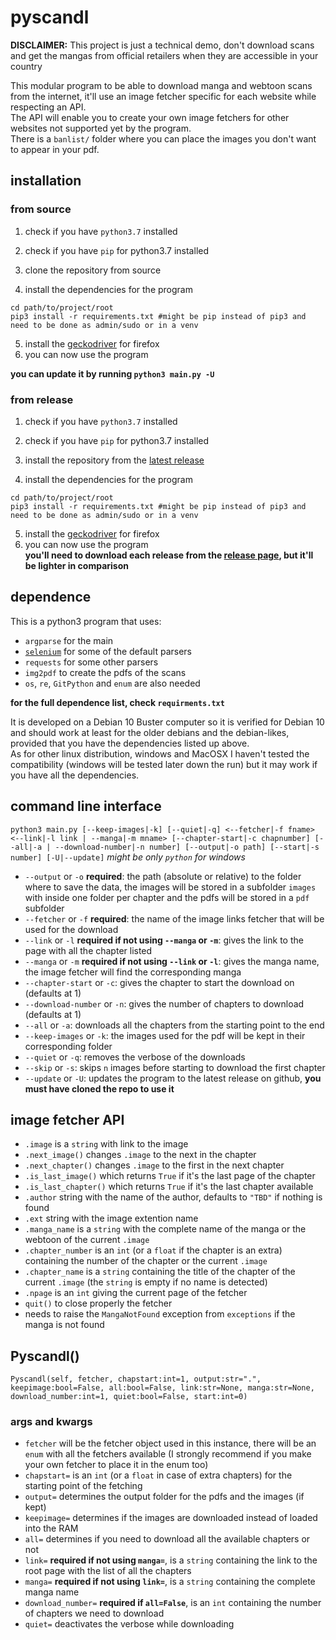# pyscandl
**DISCLAIMER:** This project is just a technical demo, don't download scans and get the mangas from official retailers when they are accessible in your country

This modular program to be able to download manga and webtoon scans from the internet, it'll use an image fetcher specific for each website while respecting an API.  
The API will enable you to create your own image fetchers for other websites not supported yet by the program.  
There is a `banlist/` folder where you can place the images you don't want to appear in your pdf.

## installation
### from source
1) check if you have `python3.7` installed

2) check if you have `pip` for python3.7 installed
3) clone the repository from source
4) install the dependencies for the program
```
cd path/to/project/root
pip3 install -r requirements.txt #might be pip instead of pip3 and need to be done as admin/sudo or in a venv
```
5) install the [geckodriver](https://github.com/mozilla/geckodriver/releases/latest) for firefox
6) you can now use the program

**you can update it by running `python3 main.py -U`**

### from release
1) check if you have `python3.7` installed

2) check if you have `pip` for python3.7 installed
3) install the repository from the [latest release](https://github.com/Ara0n/pyscandl/release/latest)
4) install the dependencies for the program
```
cd path/to/project/root
pip3 install -r requirements.txt #might be pip instead of pip3 and need to be done as admin/sudo or in a venv
```
5) install the [geckodriver](https://github.com/mozilla/geckodriver/releases/latest) for firefox
6) you can now use the program  
**you'll need to download each release from the [release page](https://github.com/Ara0n/pyscandl/release), but it'll be lighter in comparison**

## dependence
This is a python3 program that uses:
- `argparse` for the main
- [`selenium`](https://selenium-python.readthedocs.io/installation.html) for some of the default parsers
- `requests` for some other parsers
- `img2pdf` to create the pdfs of the scans
- `os`, `re`, `GitPython` and `enum` are also needed

**for the full dependence list, check `requirments.txt`**

It is developed on a Debian 10 Buster computer so it is verified for Debian 10 and should work at least for the older debians and the debian-likes, provided that you have the dependencies listed up above.  
As for other linux distribution, windows and MacOSX I haven't tested the compatibility (windows will be tested later down the run) but it may work if you have all the dependencies.

## command line interface
`python3 main.py [--keep-images|-k] [--quiet|-q] <--fetcher|-f fname> <--link|-l link | --manga|-m mname> [--chapter-start|-c chapnumber] [--all|-a | --download-number|-n number] [--output|-o path] [--start|-s number] [-U|--update]`
*might be only `python` for windows*

- `--output` or `-o` **required**: the path (absolute or relative) to the folder where to save the data, the images will be stored in a subfolder `images` with inside one folder per chapter and the pdfs will be stored in a `pdf` subfolder 
- `--fetcher` or `-f` **required**: the name of the image links fetcher that will be used for the download
- `--link` or `-l` **required if not using `--manga` or `-m`**: gives the link to the page with all the chapter listed
- `--manga` or `-m` **required if not using `--link` or `-l`**: gives the manga name, the image fetcher will find the corresponding manga
- `--chapter-start` or `-c`: gives the chapter to start the download on (defaults at 1)
- `--download-number` or `-n`: gives the number of chapters to download (defaults at 1)
- `--all` or `-a`: downloads all the chapters from the starting point to the end
- `--keep-images` or `-k`: the images used for the pdf will be kept in their corresponding folder
- `--quiet` or `-q`: removes the verbose of the downloads
- `--skip` or `-s`: skips `n` images before starting to download the first chapter
- `--update` or `-U`: updates the program to the latest release on github, **you must have cloned the repo to use it**

## image fetcher API
- `.image` is a `string` with link to the image  
- `.next_image()` changes `.image` to the next in the chapter  
- `.next_chapter()` changes `.image` to the first in the next chapter
- `.is_last_image()` which returns `True` if it's the last page of the chapter
- `.is_last_chapter()` which returns `True` if it's the last chapter available 
- `.author` string with the name of the author, defaults to `"TBD"` if nothing is found
- `.ext` string with the image extention name
- `.manga_name` is a `string` with the complete name of the manga or the webtoon of the current `.image`
- `.chapter_number` is an `int` (or a `float` if the chapter is an extra) containing the number of the chapter or the current `.image`
- `.chapter_name` is a `string` containing the title of the chapter of the current `.image` (the `string` is empty if no name is detected) 
- `.npage` is an `int` giving the current page of the fetcher
- `quit()` to close properly the fetcher
- needs to raise the `MangaNotFound` exception from `exceptions` if the manga is not found

## Pyscandl()
`Pyscandl(self, fetcher, chapstart:int=1, output:str=".", keepimage:bool=False, all:bool=False, link:str=None, manga:str=None, download_number:int=1, quiet:bool=False, start:int=0)`

### args and kwargs
- `fetcher` will be the fetcher object used in this instance, there will be an `enum` with all the fetchers available (I strongly recommend if you make your own fetcher to place it in the enum too)
- `chapstart=` is an `int` (or a `float` in case of extra chapters) for the starting point of the fetching
- `output=` determines the output folder for the pdfs and the images (if kept)
- `keepimage=` determines if the images are downloaded instead of loaded into the RAM
- `all=` determines if you need to download all the available chapters or not
- `link=` **required if not using `manga=`**, is a `string` containing the link to the root page with the list of all the chapters
- `manga=` **required if not using `link=`**, is a `string` containing the complete manga name
- `download_number=` **required if `all=False`**, is an `int` containing the number of chapters we need to download
- `quiet=` deactivates the verbose while downloading

